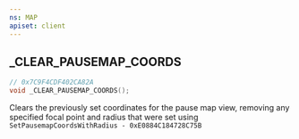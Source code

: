 ```yaml
---
ns: MAP
apiset: client
---
```

## _CLEAR_PAUSEMAP_COORDS

```c
// 0x7C9F4CDF402CA82A
void _CLEAR_PAUSEMAP_COORDS();
```

Clears the previously set coordinates for the pause map view, removing any specified focal point and radius that were set using `SetPausemapCoordsWithRadius - 0xE0884C184728C75B`